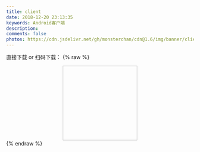 ```yaml
---
title: client
date: 2018-12-20 23:13:35
keywords: Android客户端
description: 
comments: false
photos: https://cdn.jsdelivr.net/gh/monsterchan/cdn@1.6/img/banner/client.jpg
---
```

直接下载 or 扫码下载：
{% raw %}
<div style="text-align: center;">
<img class="lazyload" data-src="https://view.moezx.cc/images/2018/06/08/app-download.png#in-center#width-50" style="width: 200px; height: 200px;" alt="">
</div>
{% endraw %}